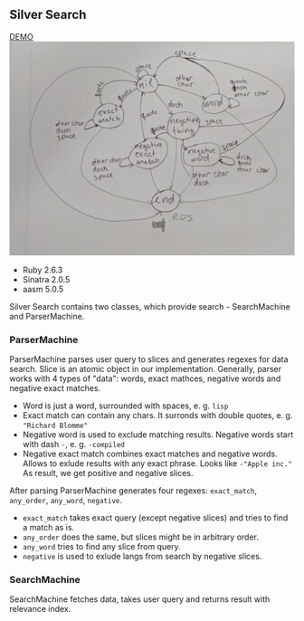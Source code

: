 ## Silver Search

[DEMO](http://silversearch.herokuapp.com/)
![Graph](public/graph.jpg?raw=true)

* Ruby 2.6.3
* Sinatra 2.0.5
* aasm 5.0.5


Silver Search contains two classes, which provide search - SearchMachine and ParserMachine.

### ParserMachine

ParserMachine parses user query to slices and generates regexes for data search. Slice is an atomic object in our implementation. Generally, parser works with 4 types of "data": words, exact mathces, negative words and negative exact matches.
* Word is just a word, surrounded with spaces, e. g. `lisp`
* Exact match can contain any chars. It surronds with double quotes, e. g. `"Richard Blomme"`
* Negative word is used to exclude matching results. Negative words start with dash `-`, e. g. `-compiled`
* Negative exact match combines exact matches and negative words. Allows to exlude results with any exact phrase. Looks like `-"Apple inc."`
As result, we get positive and negative slices.

After parsing ParserMachine generates four regexes: `exact_match`, `any_order`, `any_word`, `negative`.
* `exact_match` takes exact query (except negative slices) and tries to find a match as is.
* `any_order` does the same, but slices might be in arbitrary order.
* `any_word` tries to find any slice from query.
* `negative` is used to exlude langs from search by negative slices.

### SearchMachine

SearchMachine fetches data, takes user query and returns result with relevance index.


